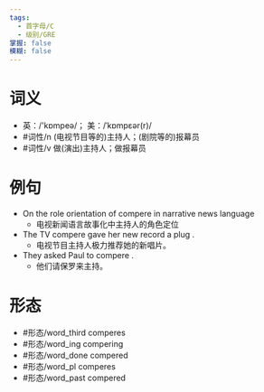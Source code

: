```yaml
---
tags:
  - 首字母/C
  - 级别/GRE
掌握: false
模糊: false
---
```

# 词义
- 英：/'kɒmpeə/； 美：/ˈkɒmpɛər(r)/
- #词性/n  (电视节目等的)主持人；(剧院等的)报幕员
- #词性/v  做(演出)主持人；做报幕员
# 例句
- On the role orientation of compere in narrative news language
	- 电视新闻语言故事化中主持人的角色定位
- The TV compere gave her new record a plug .
	- 电视节目主持人极力推荐她的新唱片。
- They asked Paul to compere .
	- 他们请保罗来主持。
# 形态
- #形态/word_third comperes
- #形态/word_ing compering
- #形态/word_done compered
- #形态/word_pl comperes
- #形态/word_past compered
